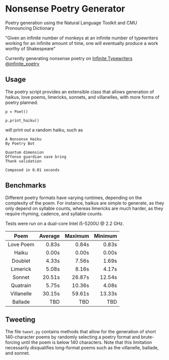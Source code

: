 # Nonsense Poetry Generator
Poetry generation using the Natural Language Toolkit and CMU Pronouncing Dictionary

"Given an infinite number of monkeys at an infinite number of typewriters working for an infinite amount of time, one will eventually produce a work worthy of Shakespeare"

Currently generating nonsense poetry on [Infinite Typewriters @infinite_poetry](https://twitter.com/infinite_poetry)

## Usage
The poetry script provides an extensible class that allows generation of haikus, love poems, limericks, sonnets, and villanelles, with more forms of poetry planned. 

```
p = Poet()

p.print_haiku()
```

will print out a random haiku, such as 

```
A Nonsense Haiku
By Poetry Bot

Quantum dimension
Offense guardian save bring
Thank validation

Composed in 0.01 seconds
```

## Benchmarks
Different poetry formats have varying runtimes, depending on the complexity of the poem. For instance, haikus are simple to generate, as they only depend on syllable counts, whereas limericks are much harder, as they require rhyming, cadence, and syllable counts. 

Tests were run on a dual-core Intel i5-5200U @ 2.2 GHz.

Poem | Average | Maximum | Minimum |
|:---:|---:|---:|---:|
Love Poem | 0.83s | 0.84s | 0.83s |
Haiku | 0.00s | 0.00s | 0.00s |
Doublet | 4.33s | 7.56s | 1.69s |
Limerick | 5.08s | 8.16s | 4.17s |
Sonnet | 20.51s | 26.87s | 12.54s | 
Quatrain | 5.75s | 10.36s | 4.08s |
Villanelle | 30.15s | 59.61s | 13.33s |
Ballade | TBD | TBD | TBD |

## Tweeting
The file `tweet.py` contains methods that allow for the generation of short 140-character poems by randomly selecting a poetry format and brute-forcing until the poem is below 140 characters. Note that this limitation necessarily disqualifies long-format poems such as the villanelle, ballade, and sonnet.
